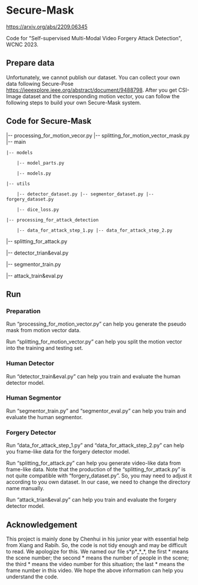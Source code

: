 # Secure-Mask
https://arxiv.org/abs/2209.06345

Code for "Self-supervised Multi-Modal Video Forgery Attack Detection", WCNC 2023.

## Prepare data

Unfortunately, we cannot publish our dataset. You can collect your own data following Secure-Pose https://ieeexplore.ieee.org/abstract/document/9488798. After you get CSI-Image dataset and the corresponding motion vector, you can follow the following steps to build your own Secure-Mask system.

## Code for Secure-Mask

|-- processing_for_motion_vecor.py
|-- splitting_for_motion_vector_mask.py
|-- main

    |-- models
    
        |-- model_parts.py
        
        |-- models.py
        
    |-- utils
    
        |-- detector_dataset.py |-- segmentor_dataset.py |-- forgery_dataset.py
        
        |-- dice_loss.py
        
    |-- processing_for_attack_detection
    
        |-- data_for_attack_step_1.py |-- data_for_attack_step_2.py

|-- splitting_for_attack.py

|-- detector_trian&eval.py

|-- segmentor_train.py

|-- attack_train&eval.py

## Run

###	Preparation

Run “processing_for_motion_vector.py” can help you generate the pseudo mask from motion vector data.

Run “splitting_for_motion_vector.py” can help you split the motion vector into the training and testing set.

###	Human Detector

Run “detector_train&eval.py” can help you train and evaluate the human detector model.

###	Human Segmentor

Run “segmentor_train.py” and “segmentor_eval.py” can help you train and evaluate the human segmentor.

### Forgery Detector

Run ”data_for_attack_step_1.py” and “data_for_attack_step_2.py” can help you frame-like data for the forgery detector model.

Run “splitting_for_attack.py” can help you generate video-like data from frame-like data. Note that the production of the “splitting_for_attack.py” is not quite compatible with “forgery_dataset.py”. So, you may need to adjust it according to you own dataset. In our case, we need to change the directory name manually.

Run “attack_trian&eval.py” can help you train and evaluate the forgery detector model.

## Acknowledgement

This project is mainly done by Chenhui in his junior year with essential help from Xiang and Rabih. So, the code is not tidy enough and may be difficult to read. We apologize for this. We named our file s\*p\*\_\*\_\*, the first * means the scene number; the second * means the number of people in the scene; the third * means the video number for this situation; the last * means the frame number in this video. We hope the above information can help you understand the code.
